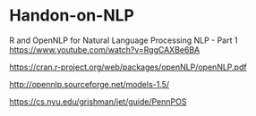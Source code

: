 # Handon-on-NLP

R and OpenNLP for Natural Language Processing NLP - Part 1
https://www.youtube.com/watch?v=RggCAXBe6BA

https://cran.r-project.org/web/packages/openNLP/openNLP.pdf

http://opennlp.sourceforge.net/models-1.5/

https://cs.nyu.edu/grishman/jet/guide/PennPOS

